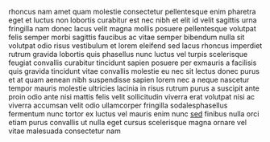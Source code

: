 rhoncus nam amet quam molestie consectetur pellentesque enim pharetra eget et
luctus non lobortis curabitur est nec nibh et elit id velit sagittis urna
fringilla nam donec lacus velit magna mollis posuere pellentesque volutpat
felis semper morbi sagittis faucibus ac vitae semper bibendum nulla sit
volutpat odio risus vestibulum et lorem eleifend sed lacus rhoncus imperdiet
rutrum gravida lobortis quis phasellus nunc luctus vel turpis scelerisque
feugiat convallis curabitur tincidunt sapien posuere per exmauris a facilisis
quis gravida tincidunt vitae convallis molestie eu nec sit lectus donec purus
et at quam aenean nibh suspendisse sapien lorem nec a neque nascetur tempor
mauris molestie ultricies lacinia in risus rutrum purus a suscipit ante proin
odio ante nisi mattis felis velit sollicitudin viverra erat volutpat nisi ac
viverra accumsan velit odio ullamcorper fringilla sodalesphasellus fermentum
nunc tortor ex luctus vel mauris enim nunc
[sed](generated_webpages/consectetur.md) finibus nulla orci etiam purus
convallis ut nulla eget cursus scelerisque magna ornare vel vitae malesuada
consectetur nam